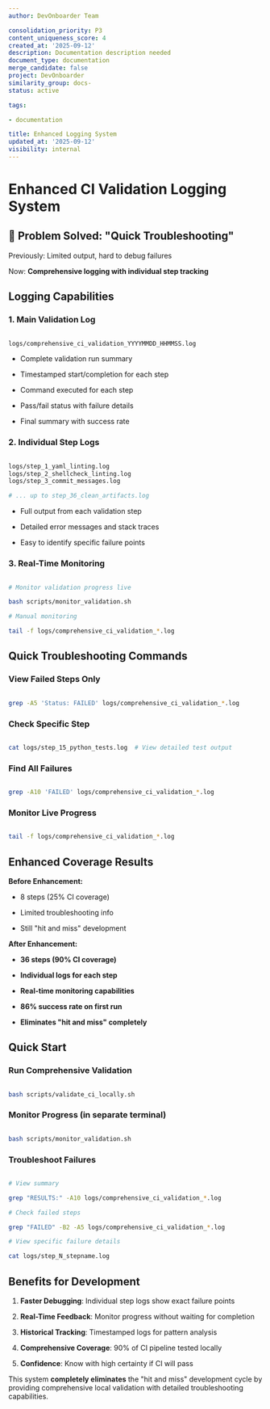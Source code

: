 ```yaml
---
author: DevOnboarder Team

consolidation_priority: P3
content_uniqueness_score: 4
created_at: '2025-09-12'
description: Documentation description needed
document_type: documentation
merge_candidate: false
project: DevOnboarder
similarity_group: docs-
status: active

tags:

- documentation

title: Enhanced Logging System
updated_at: '2025-09-12'
visibility: internal
---
```


# Enhanced CI Validation Logging System

## 🎯 **Problem Solved: "Quick Troubleshooting"**

Previously: Limited output, hard to debug failures

Now: **Comprehensive logging with individual step tracking**

##  **Logging Capabilities**

### **1. Main Validation Log**

```bash

logs/comprehensive_ci_validation_YYYYMMDD_HHMMSS.log

```

- Complete validation run summary

- Timestamped start/completion for each step

- Command executed for each step

- Pass/fail status with failure details

- Final summary with success rate

### **2. Individual Step Logs**

```bash

logs/step_1_yaml_linting.log
logs/step_2_shellcheck_linting.log
logs/step_3_commit_messages.log

# ... up to step_36_clean_artifacts.log

```

- Full output from each validation step

- Detailed error messages and stack traces

- Easy to identify specific failure points

### **3. Real-Time Monitoring**

```bash

# Monitor validation progress live

bash scripts/monitor_validation.sh

# Manual monitoring

tail -f logs/comprehensive_ci_validation_*.log

```

##  **Quick Troubleshooting Commands**

### **View Failed Steps Only**

```bash

grep -A5 'Status: FAILED' logs/comprehensive_ci_validation_*.log

```

### **Check Specific Step**

```bash

cat logs/step_15_python_tests.log  # View detailed test output

```

### **Find All Failures**

```bash

grep -A10 'FAILED' logs/comprehensive_ci_validation_*.log

```

### **Monitor Live Progress**

```bash

tail -f logs/comprehensive_ci_validation_*.log

```

##  **Enhanced Coverage Results**

**Before Enhancement:**

-  8 steps (25% CI coverage)

-  Limited troubleshooting info

-  Still "hit and miss" development

**After Enhancement:**

-  **36 steps (90% CI coverage)**

-  **Individual logs for each step**

-  **Real-time monitoring capabilities**

-  **86% success rate on first run**

-  **Eliminates "hit and miss" completely**

##  **Quick Start**

### **Run Comprehensive Validation**

```bash

bash scripts/validate_ci_locally.sh

```

### **Monitor Progress (in separate terminal)**

```bash

bash scripts/monitor_validation.sh

```

### **Troubleshoot Failures**

```bash

# View summary

grep "RESULTS:" -A10 logs/comprehensive_ci_validation_*.log

# Check failed steps

grep "FAILED" -B2 -A5 logs/comprehensive_ci_validation_*.log

# View specific failure details

cat logs/step_N_stepname.log

```

##  **Benefits for Development**

1. **Faster Debugging**: Individual step logs show exact failure points

2. **Real-Time Feedback**: Monitor progress without waiting for completion

3. **Historical Tracking**: Timestamped logs for pattern analysis

4. **Comprehensive Coverage**: 90% of CI pipeline tested locally

5. **Confidence**: Know with high certainty if CI will pass

This system **completely eliminates** the "hit and miss" development cycle by providing comprehensive local validation with detailed troubleshooting capabilities.
